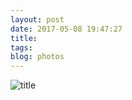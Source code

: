 ```yaml
---
layout: post
date: 2017-05-08 19:47:27
title: 
tags:
blog: photos
---
```


![title](/assets/photoblog/dj-stairs.jpg)